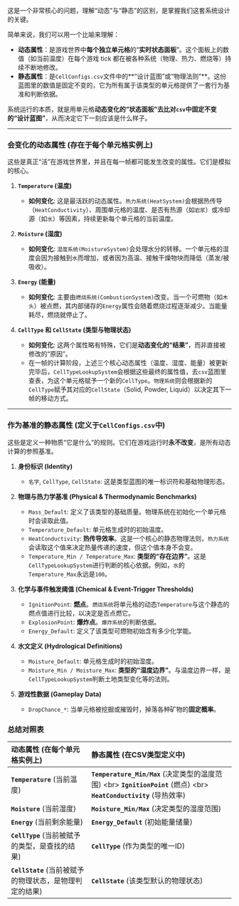 这是一个非常核心的问题，理解“动态”与“静态”的区别，是掌握我们这套系统设计的关键。

简单来说，我们可以用一个比喻来理解：

  * **动态属性**：是游戏世界中**每个独立单元格**的“**实时状态面板**”。这个面板上的数值（如当前温度）在每个游戏 tick 都在被各种系统（物理、热力、燃烧等）持续不断地修改。
  * **静态属性**：是`CellConfigs.csv`文件中的\*\*“设计蓝图”或“物理法则”\*\*。这份蓝图里的数值是固定不变的，它为所有属于该类型的单元格提供了一套行为基准和判断依据。

系统运行的本质，就是用单元格**动态变化的“状态面板”去比对`csv`中固定不变的“设计蓝图”**，从而决定它下一刻应该是什么样子。

-----

### 会变化的动态属性 (存在于每个单元格实例上)

这些是真正“活”在游戏世界里，并且在每一帧都可能发生改变的属性。它们是模拟的核心。

1.  **`Temperature` (温度)**

      * **如何变化**: 这是最活跃的动态属性。`热力系统(HeatSystem)`会根据热传导（`HeatConductivity`）、周围单元格的温度、是否有热源（如`岩浆`）或冷却源（如`水`）等因素，持续更新每个单元格的当前温度。

2.  **`Moisture` (湿度)**

      * **如何变化**: `湿度系统(MoistureSystem)`会处理水分的转移。一个单元格的湿度会因为接触到`水`而增加，或者因为高温、接触干燥物块而降低（蒸发/被吸收）。

3.  **`Energy` (能量)**

      * **如何变化**: 主要由`燃烧系统(CombustionSystem)`改变。当一个可燃物（如`木头`）被点燃，其内部储存的`Energy`属性会随着燃烧过程逐渐减少。当能量耗尽，燃烧就停止了。

4.  **`CellType` 和 `CellState` (类型与物理状态)**

      * **如何变化**: 这两个属性略有特殊，它们是**动态变化的“结果”**，而非直接被修改的“原因”。
      * 在一帧的计算阶段，上述三个核心动态属性（温度、湿度、能量）被更新完毕后，`CellTypeLookupSystem`会根据这些最终的属性值，去`csv`蓝图里查表，为这个单元格赋予一个新的`CellType`。`物理系统`则会根据新的`CellType`赋予其对应的`CellState`（Solid, Powder, Liquid）以决定其下一帧的移动方式。

-----

### 作为基准的静态属性 (定义于`CellConfigs.csv`中)

这些是定义一种物质“它是什么”的规则。它们在游戏运行时**永不改变**，是所有动态计算的参照基准。

1.  **身份标识 (Identity)**

      * `名字`, `CellType`, `CellState`: 这是类型蓝图的唯一标识符和基础物理形态。

2.  **物理与热力学基准 (Physical & Thermodynamic Benchmarks)**

      * `Mass_Default`: 定义了该类型的基础质量。物理系统在初始化一个单元格时会读取此值。
      * `Temperature_Default`: 单元格生成时的初始温度。
      * `HeatConductivity`: **热传导效率**。这是一个核心的静态物理法则，`热力系统`会读取这个值来决定热量传递的速度，但这个值本身不会变。
      * `Temperature_Min / Temperature_Max`: **类型的“存在边界”**。这是`CellTypeLookupSystem`进行判断的核心依据。例如，`水`的`Temperature_Max`永远是`100`。

3.  **化学与事件触发阈值 (Chemical & Event-Trigger Thresholds)**

      * `IgnitionPoint`: **燃点**。`燃烧系统`将单元格的动态`Temperature`与这个静态的燃点值进行比较，以决定是否点燃它。
      * `ExplosionPoint`: **爆炸点**。`爆炸系统`的判断依据。
      * `Energy_Default`: 定义了该类型可燃物初始含有多少化学能。

4.  **水文定义 (Hydrological Definitions)**

      * `Moisture_Default`: 单元格生成时的初始湿度。
      * `Moisture_Min / Moisture_Max`: **类型的“湿度边界”**。与温度边界一样，是`CellTypeLookupSystem`判断土地类型变化等的法则。

5.  **游戏性数据 (Gameplay Data)**

      * `DropChance_*`: 当单元格被挖掘或摧毁时，掉落各种矿物的**固定概率**。

### 总结对照表

| 动态属性 (在每个单元格实例上)                                 | 静态属性 (在CSV类型定义中)                                                                                             |
| :---------------------------------------------------------- | :--------------------------------------------------------------------------------------------------------------------- |
| **`Temperature`** (当前温度)                                | **`Temperature_Min/Max`** (决定类型的温度范围) \<br\> **`IgnitionPoint`** (燃点) \<br\> **`HeatConductivity`** (导热效率) |
| **`Moisture`** (当前湿度)                                   | **`Moisture_Min/Max`** (决定类型的湿度范围)                                                                            |
| **`Energy`** (当前剩余能量)                                 | **`Energy_Default`** (初始能量储量)                                                                                    |
| **`CellType`** (当前被赋予的类型，是查找的结果)               | **`CellType`** (作为类型的唯一ID)                                                                                      |
| **`CellState`** (当前被赋予的物理状态，是物理判定的结果)      | **`CellState`** (该类型默认的物理状态)                                                                                 |